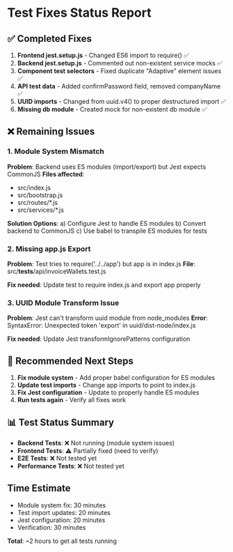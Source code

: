 # Test Fixes Status Report

## ✅ Completed Fixes

1. **Frontend jest.setup.js** - Changed ES6 import to require() ✅
2. **Backend jest.setup.js** - Commented out non-existent service mocks ✅
3. **Component test selectors** - Fixed duplicate "Adaptive" element issues ✅
4. **API test data** - Added confirmPassword field, removed companyName ✅
5. **UUID imports** - Changed from uuid.v4() to proper destructured import ✅
6. **Missing db module** - Created mock for non-existent db module ✅

## ❌ Remaining Issues

### 1. Module System Mismatch
**Problem**: Backend uses ES modules (import/export) but Jest expects CommonJS
**Files affected**:
- src/index.js
- src/bootstrap.js
- src/routes/*.js
- src/services/*.js

**Solution Options**:
a) Configure Jest to handle ES modules
b) Convert backend to CommonJS
c) Use babel to transpile ES modules for tests

### 2. Missing app.js Export
**Problem**: Test tries to require('../../app') but app is in index.js
**File**: src/__tests__/api/invoiceWallets.test.js

**Fix needed**: Update test to require index.js and export app properly

### 3. UUID Module Transform Issue
**Problem**: Jest can't transform uuid module from node_modules
**Error**: SyntaxError: Unexpected token 'export' in uuid/dist-node/index.js

**Fix needed**: Update Jest transformIgnorePatterns configuration

## 🔧 Recommended Next Steps

1. **Fix module system** - Add proper babel configuration for ES modules
2. **Update test imports** - Change app imports to point to index.js
3. **Fix Jest configuration** - Update to properly handle ES modules
4. **Run tests again** - Verify all fixes work

## 📊 Test Status Summary

- **Backend Tests**: ❌ Not running (module system issues)
- **Frontend Tests**: ⚠️ Partially fixed (need to verify)
- **E2E Tests**: ❌ Not tested yet
- **Performance Tests**: ❌ Not tested yet

## Time Estimate

- Module system fix: 30 minutes
- Test import updates: 20 minutes
- Jest configuration: 20 minutes
- Verification: 30 minutes

**Total**: ~2 hours to get all tests running